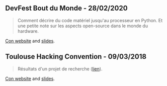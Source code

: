 ## DevFest Bout du Monde - 28/02/2020

> Comment décrire du code matériel jusqu'au processeur en Python. Et une petite note sur les aspects open-source dans le monde du hardware.

[Con website](https://devfest.duboutdumonde.bzh/) and [slides](./talks/devfest-2020.pdf).

## Toulouse Hacking Convention - 09/03/2018

> Résultats d'un projet de recherche ([lien](https://project.inria.fr/hardblare/)).

[Con website](https://18.thcon.party/) and [slides](./talks/thcon-2018.pdf).